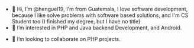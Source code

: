 - 👋 Hi, I’m @henguel19, I'm from Guatemala, I love software development, because I like solve problems with software based solutions, and I'm CS Student too (I finished my degree, but I have no title)
- 👀 I’m interested in PHP and Java backend Development, and Android.
<!---- 🌱 I’m currently learning Android using Java, because I think the phones are the actual and new way that users interact with software most often.--->
- 💞️ I’m looking to collaborate on PHP projects.

<!---
henguel19/henguel19 is a ✨ special ✨ repository because its `README.md` (this file) appears on your GitHub profile.
You can click the Preview link to take a look at your changes.
--->
